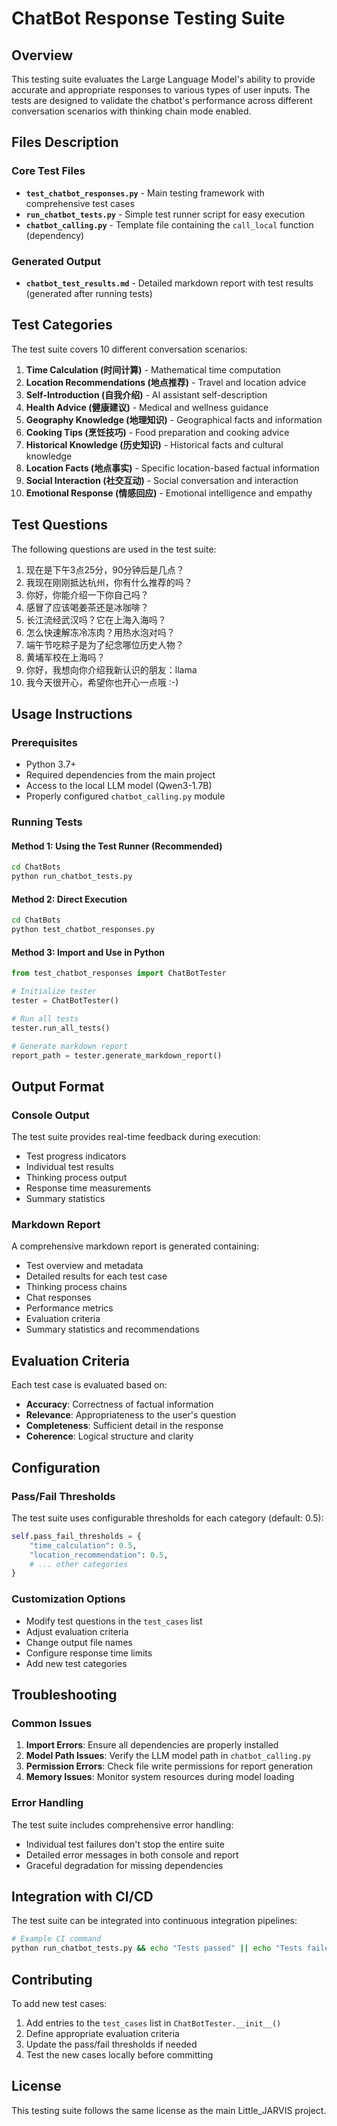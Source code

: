 # ChatBot Response Testing Suite

## Overview
This testing suite evaluates the Large Language Model's ability to provide accurate and appropriate responses to various types of user inputs. The tests are designed to validate the chatbot's performance across different conversation scenarios with thinking chain mode enabled.

## Files Description

### Core Test Files
- **`test_chatbot_responses.py`** - Main testing framework with comprehensive test cases
- **`run_chatbot_tests.py`** - Simple test runner script for easy execution
- **`chatbot_calling.py`** - Template file containing the `call_local` function (dependency)

### Generated Output
- **`chatbot_test_results.md`** - Detailed markdown report with test results (generated after running tests)

## Test Categories

The test suite covers 10 different conversation scenarios:

1. **Time Calculation (时间计算)** - Mathematical time computation
2. **Location Recommendations (地点推荐)** - Travel and location advice
3. **Self-Introduction (自我介绍)** - AI assistant self-description
4. **Health Advice (健康建议)** - Medical and wellness guidance
5. **Geography Knowledge (地理知识)** - Geographical facts and information
6. **Cooking Tips (烹饪技巧)** - Food preparation and cooking advice
7. **Historical Knowledge (历史知识)** - Historical facts and cultural knowledge
8. **Location Facts (地点事实)** - Specific location-based factual information
9. **Social Interaction (社交互动)** - Social conversation and interaction
10. **Emotional Response (情感回应)** - Emotional intelligence and empathy

## Test Questions

The following questions are used in the test suite:

1. 现在是下午3点25分，90分钟后是几点？
2. 我现在刚刚抵达杭州，你有什么推荐的吗？
3. 你好，你能介绍一下你自己吗？
4. 感冒了应该喝姜茶还是冰咖啡？
5. 长江流经武汉吗？它在上海入海吗？
6. 怎么快速解冻冷冻肉？用热水泡对吗？
7. 端午节吃粽子是为了纪念哪位历史人物？
8. 黄埔军校在上海吗？
9. 你好，我想向你介绍我新认识的朋友：llama
10. 我今天很开心，希望你也开心一点哦 :-)

## Usage Instructions

### Prerequisites
- Python 3.7+
- Required dependencies from the main project
- Access to the local LLM model (Qwen3-1.7B)
- Properly configured `chatbot_calling.py` module

### Running Tests

#### Method 1: Using the Test Runner (Recommended)
```bash
cd ChatBots
python run_chatbot_tests.py
```

#### Method 2: Direct Execution
```bash
cd ChatBots
python test_chatbot_responses.py
```

#### Method 3: Import and Use in Python
```python
from test_chatbot_responses import ChatBotTester

# Initialize tester
tester = ChatBotTester()

# Run all tests
tester.run_all_tests()

# Generate markdown report
report_path = tester.generate_markdown_report()
```

## Output Format

### Console Output
The test suite provides real-time feedback during execution:
- Test progress indicators
- Individual test results
- Thinking process output
- Response time measurements
- Summary statistics

### Markdown Report
A comprehensive markdown report is generated containing:
- Test overview and metadata
- Detailed results for each test case
- Thinking process chains
- Chat responses
- Performance metrics
- Evaluation criteria
- Summary statistics and recommendations

## Evaluation Criteria

Each test case is evaluated based on:
- **Accuracy**: Correctness of factual information
- **Relevance**: Appropriateness to the user's question
- **Completeness**: Sufficient detail in the response
- **Coherence**: Logical structure and clarity

## Configuration

### Pass/Fail Thresholds
The test suite uses configurable thresholds for each category (default: 0.5):
```python
self.pass_fail_thresholds = {
    "time_calculation": 0.5,
    "location_recommendation": 0.5,
    # ... other categories
}
```

### Customization Options
- Modify test questions in the `test_cases` list
- Adjust evaluation criteria
- Change output file names
- Configure response time limits
- Add new test categories

## Troubleshooting

### Common Issues
1. **Import Errors**: Ensure all dependencies are properly installed
2. **Model Path Issues**: Verify the LLM model path in `chatbot_calling.py`
3. **Permission Errors**: Check file write permissions for report generation
4. **Memory Issues**: Monitor system resources during model loading

### Error Handling
The test suite includes comprehensive error handling:
- Individual test failures don't stop the entire suite
- Detailed error messages in both console and report
- Graceful degradation for missing dependencies

## Integration with CI/CD

The test suite can be integrated into continuous integration pipelines:
```bash
# Example CI command
python run_chatbot_tests.py && echo "Tests passed" || echo "Tests failed"
```

## Contributing

To add new test cases:
1. Add entries to the `test_cases` list in `ChatBotTester.__init__()`
2. Define appropriate evaluation criteria
3. Update the pass/fail thresholds if needed
4. Test the new cases locally before committing

## License

This testing suite follows the same license as the main Little_JARVIS project.

